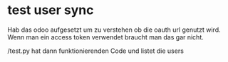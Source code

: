 # test user sync

Hab das odoo aufgesetzt um zu verstehen ob die oauth url genutzt wird.
Wenn man ein access token verwendet braucht man das gar nicht.

/test.py hat dann funktionierenden Code und listet die users

